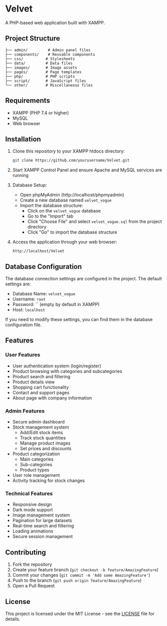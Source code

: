 # Velvet

A PHP-based web application built with XAMPP.

## Project Structure

```
├── admin/         # Admin panel files
├── components/    # Reusable components
├── css/          # Stylesheets
├── data/         # Data files
├── images/       # Image assets
├── pages/        # Page templates
├── php/          # PHP scripts
├── script/       # JavaScript files
└── other/        # Miscellaneous files
```

## Requirements

- XAMPP (PHP 7.4 or higher)
- MySQL
- Web browser

## Installation

1. Clone this repository to your XAMPP htdocs directory:
   ```bash
   git clone https://github.com/yourusername/Velvet.git
   ```

2. Start XAMPP Control Panel and ensure Apache and MySQL services are running

3. Database Setup:
   - Open phpMyAdmin (http://localhost/phpmyadmin)
   - Create a new database named `velvet_vogue`
   - Import the database structure:
     - Click on the `velvet_vogue` database
     - Go to the "Import" tab
     - Click "Choose File" and select `velvet_vogue.sql` from the project directory
     - Click "Go" to import the database structure

4. Access the application through your web browser:
   ```
   http://localhost/Velvet
   ```

## Database Configuration

The database connection settings are configured in the project. The default settings are:
- Database Name: `velvet_vogue`
- Username: `root`
- Password: `` (empty by default in XAMPP)
- Host: `localhost`

If you need to modify these settings, you can find them in the database configuration file.

## Features

### User Features
- User authentication system (login/register)
- Product browsing with categories and subcategories
- Product search and filtering
- Product details view
- Shopping cart functionality
- Contact and support pages
- About page with company information

### Admin Features
- Secure admin dashboard
- Stock management system
  - Add/Edit stock items
  - Track stock quantities
  - Manage product images
  - Set prices and discounts
- Product categorization
  - Main categories
  - Sub-categories
  - Product types
- User role management
- Activity tracking for stock changes

### Technical Features
- Responsive design
- Dark mode support
- Image management system
- Pagination for large datasets
- Real-time search and filtering
- Loading animations
- Secure session management

## Contributing

1. Fork the repository
2. Create your feature branch (`git checkout -b feature/AmazingFeature`)
3. Commit your changes (`git commit -m 'Add some AmazingFeature'`)
4. Push to the branch (`git push origin feature/AmazingFeature`)
5. Open a Pull Request

## License

This project is licensed under the MIT License - see the [LICENSE](LICENSE) file for details. 